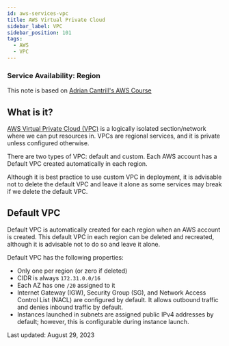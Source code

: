 ```yaml
---
id: aws-services-vpc
title: AWS Virtual Private Cloud
sidebar_label: VPC
sidebar_position: 101
tags:
  - AWS
  - VPC
---
```


### Service Availability: **Region**

This note is based on [Adrian Cantrill's AWS Course](https://learn.cantrill.io/)

## What is it?

[AWS Virtual Private Cloud (VPC)](https://docs.aws.amazon.com/vpc/latest/userguide/what-is-amazon-vpc.html) is a logically isolated section/network where we can put resources in.
VPCs are regional services, and it is private unless configured otherwise.

There are two types of VPC: default and custom.
Each AWS account has a Default VPC created automatically in each region.

Although it is best practice to use custom VPC in deployment, it is advisable not to delete the default VPC and leave it alone as some services may break if we delete the default VPC.

## Default VPC

Default VPC is automatically created for each region when an AWS account is created.
This default VPC in each region can be deleted and recreated, although it is advisable not to do so and leave it alone.

Default VPC has the following properties:

- Only one per region (or zero if deleted)
- CIDR is always `172.31.0.0/16`
- Each AZ has one `/20` assigned to it
- Internet Gateway (IGW), Security Group (SG), and Network Access Control List (NACL) are configured by default. It allows outbound traffic and denies inbound traffic by default.
- Instances launched in subnets are assigned public IPv4 addresses by default; however, this is configurable during instance launch.

Last updated: August 29, 2023

